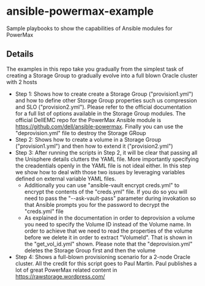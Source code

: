 # ansible-powermax-example
Sample playbooks to show the capabilities of Ansible modules for PowerMax
## Details
The examples in this repo take you gradually from the simplest task of creating a Storage Group to gradually evolve into a full blown Oracle cluster with 2 hosts
 - Step 1: Shows how to create create a Storage Group ("provision1.yml") and how to define other Storage Group properties such us compression and SLO ("provision2.yml"). Please refer to the official documentation for a full list of options available in the Storage Group modules. The official DellEMC repo for the PowerMax Ansible module is https://github.com/dell/ansible-powermax. Finally you can use the "deprovision.yml" file to destroy the Storage GRoup
 - Step 2: Shows how to create a volume in a Storage Group ("provision1.yml") and then how to extend it ("provision2.yml")
 - Step 3: After running the scripts in Step 2, it will be clear that passing all the Unisphere details clutters the YAML file. More importantly specifying the creadentials openly in the YAML file is not ideal either. In this step we show how to deal with those two issues by leveraging variables defined on external variable YAML files.
    + Additionally you can use "ansible-vault encrypt creds.yml" to encrypt the contents of the "creds.yml" file. If you do so you will need to pass the "--ask-vault-pass" parameter during invokation so that Ansible prompts you for the password to decrypt the "creds.yml" file
    + As explained in the documentation in order to deprovision a volume you need to specify the Volume ID instead of the Volume name. In order to achieve that we need to read the properties of the volume before we delete it in order to extract "VolumeId". That is shown in the "get_vol_id.yml" shown. Please note that the "deprovision.yml" deletes the Storage Group first and then the volume
 - Step 4: Shows a full-blown provisioning scenario for a 2-node Oracle cluster. All the credit for this script goes to Paul Martin. Paul publishes a lot of great PowerMax related content in https://rawstorage.wordpress.com/ 
